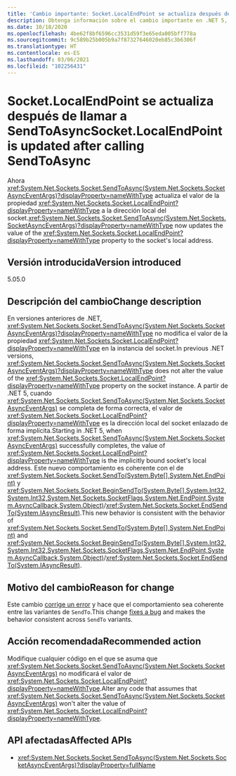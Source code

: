 ```yaml
---
title: 'Cambio importante: Socket.LocalEndPoint se actualiza después de llamar a SendToAsync'
description: Obtenga información sobre el cambio importante en .NET 5, donde ahora SendToAsync actualiza el valor de la propiedad de punto de conexión local a la dirección local del socket.
ms.date: 10/18/2020
ms.openlocfilehash: 4be62f8bf6596cc3531d59f3e65eda005bff778a
ms.sourcegitcommit: 9c589b25b005b9a7f87327646020eb85c3b6306f
ms.translationtype: HT
ms.contentlocale: es-ES
ms.lasthandoff: 03/06/2021
ms.locfileid: "102256431"
---
```

# <a name="socketlocalendpoint-is-updated-after-calling-sendtoasync"></a><span data-ttu-id="a1dd0-103">Socket.LocalEndPoint se actualiza después de llamar a SendToAsync</span><span class="sxs-lookup"><span data-stu-id="a1dd0-103">Socket.LocalEndPoint is updated after calling SendToAsync</span></span>

<span data-ttu-id="a1dd0-104">Ahora <xref:System.Net.Sockets.Socket.SendToAsync(System.Net.Sockets.SocketAsyncEventArgs)?displayProperty=nameWithType> actualiza el valor de la propiedad <xref:System.Net.Sockets.Socket.LocalEndPoint?displayProperty=nameWithType> a la dirección local del socket.</span><span class="sxs-lookup"><span data-stu-id="a1dd0-104"><xref:System.Net.Sockets.Socket.SendToAsync(System.Net.Sockets.SocketAsyncEventArgs)?displayProperty=nameWithType> now updates the value of the <xref:System.Net.Sockets.Socket.LocalEndPoint?displayProperty=nameWithType> property to the socket's local address.</span></span>

## <a name="version-introduced"></a><span data-ttu-id="a1dd0-105">Versión introducida</span><span class="sxs-lookup"><span data-stu-id="a1dd0-105">Version introduced</span></span>

<span data-ttu-id="a1dd0-106">5.0</span><span class="sxs-lookup"><span data-stu-id="a1dd0-106">5.0</span></span>

## <a name="change-description"></a><span data-ttu-id="a1dd0-107">Descripción del cambio</span><span class="sxs-lookup"><span data-stu-id="a1dd0-107">Change description</span></span>

<span data-ttu-id="a1dd0-108">En versiones anteriores de .NET, <xref:System.Net.Sockets.Socket.SendToAsync(System.Net.Sockets.SocketAsyncEventArgs)?displayProperty=nameWithType> no modifica el valor de la propiedad <xref:System.Net.Sockets.Socket.LocalEndPoint?displayProperty=nameWithType> en la instancia del socket.</span><span class="sxs-lookup"><span data-stu-id="a1dd0-108">In previous .NET versions, <xref:System.Net.Sockets.Socket.SendToAsync(System.Net.Sockets.SocketAsyncEventArgs)?displayProperty=nameWithType> does not alter the value of the <xref:System.Net.Sockets.Socket.LocalEndPoint?displayProperty=nameWithType> property on the socket instance.</span></span> <span data-ttu-id="a1dd0-109">A partir de .NET 5, cuando <xref:System.Net.Sockets.Socket.SendToAsync(System.Net.Sockets.SocketAsyncEventArgs)> se completa de forma correcta, el valor de <xref:System.Net.Sockets.Socket.LocalEndPoint?displayProperty=nameWithType> es la dirección local del socket enlazado de forma implícita.</span><span class="sxs-lookup"><span data-stu-id="a1dd0-109">Starting in .NET 5, when <xref:System.Net.Sockets.Socket.SendToAsync(System.Net.Sockets.SocketAsyncEventArgs)> successfully completes, the value of <xref:System.Net.Sockets.Socket.LocalEndPoint?displayProperty=nameWithType> is the implicitly bound socket's local address.</span></span> <span data-ttu-id="a1dd0-110">Este nuevo comportamiento es coherente con el de <xref:System.Net.Sockets.Socket.SendTo(System.Byte[],System.Net.EndPoint)> y <xref:System.Net.Sockets.Socket.BeginSendTo(System.Byte[],System.Int32,System.Int32,System.Net.Sockets.SocketFlags,System.Net.EndPoint,System.AsyncCallback,System.Object)>/<xref:System.Net.Sockets.Socket.EndSendTo(System.IAsyncResult)>.</span><span class="sxs-lookup"><span data-stu-id="a1dd0-110">This new behavior is consistent with the behavior of <xref:System.Net.Sockets.Socket.SendTo(System.Byte[],System.Net.EndPoint)> and <xref:System.Net.Sockets.Socket.BeginSendTo(System.Byte[],System.Int32,System.Int32,System.Net.Sockets.SocketFlags,System.Net.EndPoint,System.AsyncCallback,System.Object)>/<xref:System.Net.Sockets.Socket.EndSendTo(System.IAsyncResult)>.</span></span>

## <a name="reason-for-change"></a><span data-ttu-id="a1dd0-111">Motivo del cambio</span><span class="sxs-lookup"><span data-stu-id="a1dd0-111">Reason for change</span></span>

<span data-ttu-id="a1dd0-112">Este cambio [corrige un error](https://github.com/dotnet/runtime/issues/915) y hace que el comportamiento sea coherente entre las variantes de `SendTo`.</span><span class="sxs-lookup"><span data-stu-id="a1dd0-112">This change [fixes a bug](https://github.com/dotnet/runtime/issues/915) and makes the behavior consistent across `SendTo` variants.</span></span>

## <a name="recommended-action"></a><span data-ttu-id="a1dd0-113">Acción recomendada</span><span class="sxs-lookup"><span data-stu-id="a1dd0-113">Recommended action</span></span>

<span data-ttu-id="a1dd0-114">Modifique cualquier código en el que se asuma que <xref:System.Net.Sockets.Socket.SendToAsync(System.Net.Sockets.SocketAsyncEventArgs)> no modificará el valor de <xref:System.Net.Sockets.Socket.LocalEndPoint?displayProperty=nameWithType>.</span><span class="sxs-lookup"><span data-stu-id="a1dd0-114">Alter any code that assumes that <xref:System.Net.Sockets.Socket.SendToAsync(System.Net.Sockets.SocketAsyncEventArgs)> won't alter the value of <xref:System.Net.Sockets.Socket.LocalEndPoint?displayProperty=nameWithType>.</span></span>

## <a name="affected-apis"></a><span data-ttu-id="a1dd0-115">API afectadas</span><span class="sxs-lookup"><span data-stu-id="a1dd0-115">Affected APIs</span></span>

- <xref:System.Net.Sockets.Socket.SendToAsync(System.Net.Sockets.SocketAsyncEventArgs)?displayProperty=fullName>

<!--

### Affected APIs

- `M:System.Net.Sockets.Socket.SendToAsync(System.Net.Sockets.SocketAsyncEventArgs)`

### Category

Networking

-->
